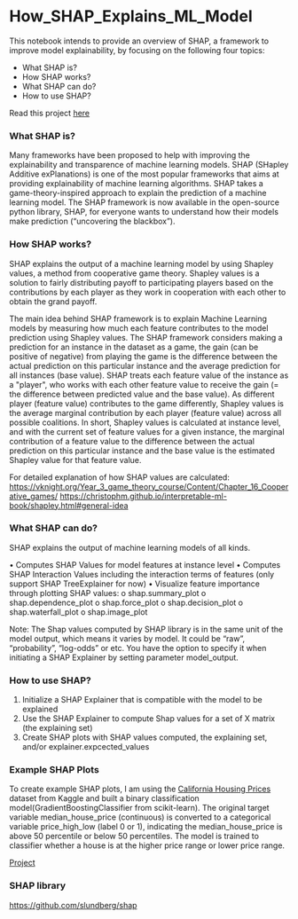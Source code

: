 # How_SHAP_Explains_ML_Model

This notebook intends to provide an overview of SHAP, a framework to improve model explainability, by focusing on the following four topics:

- What SHAP is?
- How SHAP works?
- What SHAP can do?
- How to use SHAP?

Read this project [here](https://yzclaire.github.io/How_SHAP_Explains_ML_Model_Housing_GradientBoosting/)

### What SHAP is?
Many frameworks have been proposed to help with improving the explainability and transparence of machine learning models. SHAP (SHapley Additive exPlanations) is one of the most popular frameworks that aims at providing explainability of machine learning algorithms.  SHAP takes a game-theory-inspired approach to explain the prediction of a machine learning model. The SHAP framework is now available in the open-source python library, SHAP, for everyone wants to understand how their models make prediction (“uncovering the blackbox”). 

### How SHAP works?
SHAP explains the output of a machine learning model by using Shapley values, a method from cooperative game theory. Shapley values is a solution to fairly distributing payoff to participating players based on the contributions by each player as they work in cooperation with each other to obtain the grand payoff.

The main idea behind SHAP framework is to explain Machine Learning models by measuring how much each feature contributes to the model prediction using Shapley values. The SHAP framework considers making a prediction for an instance in the dataset as a game, the gain (can be positive of negative) from playing the game is the difference between the actual prediction on this particular instance and the average prediction for all instances (base value). SHAP treats each feature value of the instance as a "player", who works with each other feature value to receive the gain (= the difference between predicted value and the base value). As different player (feature value) contributes to the game differently, Shapley values is the average marginal contribution by each player (feature value) across all possible coalitions. In short, Shapley values is calculated at instance level, and with the current set of feature values for a given instance, the marginal contribution of a feature value to the difference between the actual prediction on this particular instance and the base value is the estimated Shapley value for that feature value.

For detailed explanation of how SHAP values are calculated:
https://vknight.org/Year_3_game_theory_course/Content/Chapter_16_Cooperative_games/
https://christophm.github.io/interpretable-ml-book/shapley.html#general-idea

   
### What SHAP can do?
SHAP explains the output of machine learning models of all kinds.

•	Computes SHAP Values for model features at instance level
•	Computes SHAP Interaction Values including the interaction terms of features (only support SHAP TreeExplainer for now)
•	Visualize feature importance through plotting SHAP values:
    o	shap.summary_plot
    o	shap.dependence_plot
    o	shap.force_plot
    o	shap.decision_plot
    o	shap.waterfall_plot
    o	shap.image_plot

Note:
The Shap values computed by SHAP library is in the same unit of the model output, which means it varies by model. It could be “raw”, “probability”, “log-odds” or etc. You have the option to specify it when initiating a SHAP Explainer by setting parameter model_output.

### How to use SHAP?
1.	Initialize a SHAP Explainer that is compatible with the model to be explained
2.	Use the SHAP Explainer to compute Shap values for a set of X matrix (the explaining set)
3.	Create SHAP plots with SHAP values computed, the explaining set, and/or explainer.expcected_values


### Example SHAP Plots
To create example SHAP plots, I am using the [California Housing Prices](https://www.kaggle.com/camnugent/california-housing-prices) dataset from Kaggle and built a binary classification model(GradientBoostingClassifier from scikit-learn). The original target variable median_house_price (continuous) is converted to a categorical variable price_high_low (label 0 or 1), indicating the median_house_price is above 50 percentile or below 50 percentiles. The model is trained to classifier whether a house is at the higher price range or lower price range.

[Project](https://yzclaire.github.io/How_SHAP_Explains_ML_Model_Housing_GradientBoosting/)


### SHAP library
https://github.com/slundberg/shap
